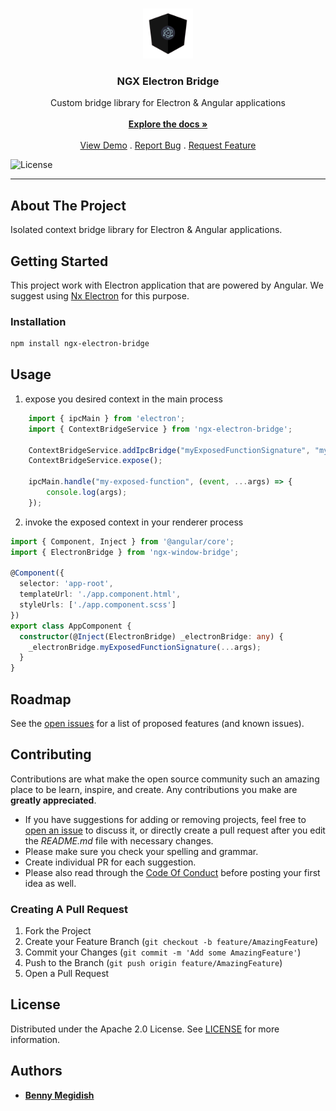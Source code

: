 <br/>
<p align="center">
  <a href="https://github.com/bennymeg/ngx-electron-bridge">
    <img src="https://raw.githubusercontent.com/bennymeg/ngx-electron-bridge/master/images/logo.png" alt="Logo" width="80" height="80">
  </a>

  <h3 align="center">NGX Electron Bridge</h3>

  <p align="center">
    Custom bridge library for Electron & Angular applications
    <br/>
    <br/>
    <a href="https://github.com/bennymeg/ngx-electron-bridge"><strong>Explore the docs »</strong></a>
    <br/>
    <br/>
    <a href="https://bennymeg.github.io/ngx-electron-bridge/">View Demo</a>
    .
    <a href="https://github.com/bennymeg/ngx-electron-bridge/issues">Report Bug</a>
    .
    <a href="https://github.com/bennymeg/ngx-electron-bridge/issues">Request Feature</a>
  </p>

  ![License](https://img.shields.io/github/license/bennymeg/ngx-electron-bridge)
</p>

<hr>

## About The Project

Isolated context bridge library for Electron & Angular applications.

## Getting Started

This project work with Electron application that are powered by Angular. We suggest using [Nx Electron](https://github.com/bennymeg/nx-electron) for this purpose.

### Installation

```sh
npm install ngx-electron-bridge
```

## Usage

1. expose you desired context in the main process
```ts
    import { ipcMain } from 'electron';
    import { ContextBridgeService } from 'ngx-electron-bridge';

    ContextBridgeService.addIpcBridge("myExposedFunctionSignature", "my-exposed-function");
    ContextBridgeService.expose();

    ipcMain.handle("my-exposed-function", (event, ...args) => {
        console.log(args);
    });
```

2. invoke the exposed context in your renderer process
```ts
import { Component, Inject } from '@angular/core';
import { ElectronBridge } from 'ngx-window-bridge';

@Component({
  selector: 'app-root',
  templateUrl: './app.component.html',
  styleUrls: ['./app.component.scss']
})
export class AppComponent {
  constructor(@Inject(ElectronBridge) _electronBridge: any) {
    _electronBridge.myExposedFunctionSignature(...args);
  }
}
```

## Roadmap

See the [open issues](https://github.com/bennymeg/ngx-electron-bridge/issues) for a list of proposed features (and known issues).

## Contributing

Contributions are what make the open source community such an amazing place to be learn, inspire, and create. Any contributions you make are **greatly appreciated**.
* If you have suggestions for adding or removing projects, feel free to [open an issue](https://github.com/bennymeg/ngx-electron-bridge/issues/new) to discuss it, or directly create a pull request after you edit the *README.md* file with necessary changes.
* Please make sure you check your spelling and grammar.
* Create individual PR for each suggestion.
* Please also read through the [Code Of Conduct](https://github.com/bennymeg/ngx-electron-bridge/blob/master/CODE_OF_CONDUCT.md) before posting your first idea as well.

### Creating A Pull Request

1. Fork the Project
2. Create your Feature Branch (`git checkout -b feature/AmazingFeature`)
3. Commit your Changes (`git commit -m 'Add some AmazingFeature'`)
4. Push to the Branch (`git push origin feature/AmazingFeature`)
5. Open a Pull Request

## License

Distributed under the Apache 2.0 License. See [LICENSE](https://github.com/bennymeg/ngx-electron-bridge/blob/master/LICENSE.md) for more information.

## Authors

* **[Benny Megidish](https://github.com/bennymeg/)**
